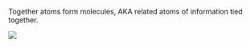 Together atoms form molecules, AKA related atoms of information tied together.

![](assets/gifs/show-molecules.gif)
